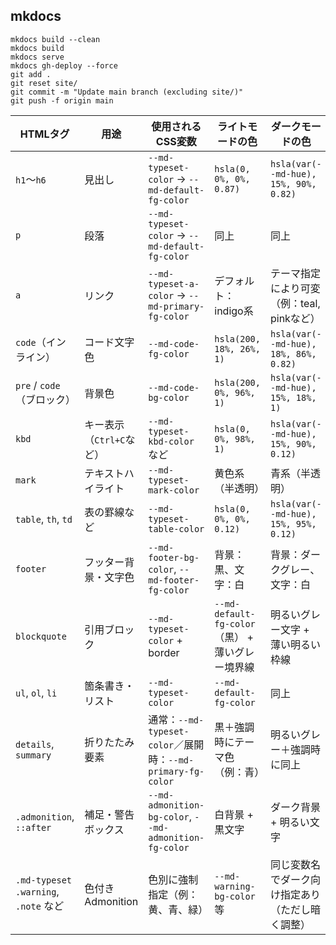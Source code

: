 ## mkdocs

```shell
mkdocs build --clean
mkdocs build
mkdocs serve
mkdocs gh-deploy --force
git add .
git reset site/
git commit -m "Update main branch (excluding site/)"
git push -f origin main
```


| **HTMLタグ**                         | **用途**           | **使用されるCSS変数**                                         | **ライトモードの色**                          | **ダークモードの色**                          |
| ---------------------------------- | ---------------- | ------------------------------------------------------ | ------------------------------------- | ------------------------------------- |
| `h1`～`h6`                          | 見出し              | `--md-typeset-color` → `--md-default-fg-color`         | `hsla(0, 0%, 0%, 0.87)`               | `hsla(var(--md-hue), 15%, 90%, 0.82)` |
| `p`                                | 段落               | `--md-typeset-color` → `--md-default-fg-color`         | 同上                                    | 同上                                    |
| `a`                                | リンク              | `--md-typeset-a-color` → `--md-primary-fg-color`       | デフォルト：indigo系                         | テーマ指定により可変（例：teal, pinkなど）            |
| `code`（インライン）                      | コード文字色           | `--md-code-fg-color`                                   | `hsla(200, 18%, 26%, 1)`              | `hsla(var(--md-hue), 18%, 86%, 0.82)` |
| `pre` / `code`（ブロック）               | 背景色              | `--md-code-bg-color`                                   | `hsla(200, 0%, 96%, 1)`               | `hsla(var(--md-hue), 15%, 18%, 1)`    |
| `kbd`                              | キー表示（`Ctrl+C`など） | `--md-typeset-kbd-color` など                            | `hsla(0, 0%, 98%, 1)`                 | `hsla(var(--md-hue), 15%, 90%, 0.12)` |
| `mark`                             | テキストハイライト        | `--md-typeset-mark-color`                              | 黄色系（半透明）                              | 青系（半透明）                               |
| `table`, `th`, `td`                | 表の罫線など           | `--md-typeset-table-color`                             | `hsla(0, 0%, 0%, 0.12)`               | `hsla(var(--md-hue), 15%, 95%, 0.12)` |
| `footer`                           | フッター背景・文字色       | `--md-footer-bg-color`, `--md-footer-fg-color`         | 背景：黒、文字：白                             | 背景：ダークグレー、文字：白                        |
| `blockquote`                       | 引用ブロック           | `--md-typeset-color` + border                          | `--md-default-fg-color`（黒） + 薄いグレー境界線 | 明るいグレー文字 + 薄い明るい枠線                    |
| `ul`, `ol`, `li`                   | 箇条書き・リスト         | `--md-typeset-color`                                   | `--md-default-fg-color`               | 同上                                    |
| `details`, `summary`               | 折りたたみ要素          | 通常：`--md-typeset-color`／展開時：`--md-primary-fg-color`    | 黒＋強調時にテーマ色（例：青）                       | 明るいグレー＋強調時に同上                         |
| `.admonition`, `::after`           | 補足・警告ボックス        | `--md-admonition-bg-color`, `--md-admonition-fg-color` | 白背景 + 黒文字                             | ダーク背景 + 明るい文字                         |
| `.md-typeset .warning`, `.note` など | 色付きAdmonition    | 色別に強制指定（例：黄、青、緑）                                       | `--md-warning-bg-color` 等             | 同じ変数名でダーク向け指定あり（ただし暗く調整）              |
